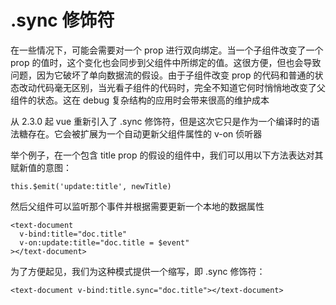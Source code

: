# .sync 修饰符

在一些情况下，可能会需要对一个 prop 进行双向绑定。当一个子组件改变了一个 prop 的值时，这个变化也会同步到父组件中所绑定的值。这很方便，但也会导致问题，因为它破坏了单向数据流的假设。由于子组件改变 prop 的代码和普通的状态改动代码毫无区别，当光看子组件的代码时，完全不知道它何时悄悄地改变了父组件的状态。这在 debug 复杂结构的应用时会带来很高的维护成本

从 2.3.0 起 vue 重新引入了 .sync 修饰符，但是这次它只是作为一个编译时的语法糖存在。它会被扩展为一个自动更新父组件属性的 v-on 侦听器

举个例子，在一个包含 title prop 的假设的组件中，我们可以用以下方法表达对其赋新值的意图：

```
this.$emit('update:title', newTitle)
```

然后父组件可以监听那个事件并根据需要更新一个本地的数据属性

```
<text-document
  v-bind:title="doc.title"
  v-on:update:title="doc.title = $event"
></text-document>
```

为了方便起见，我们为这种模式提供一个缩写，即 .sync 修饰符：

```
<text-document v-bind:title.sync="doc.title"></text-document>
```